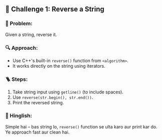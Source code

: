 ## 🔹 Challenge 1: Reverse a String

### 🧠 Problem:
Given a string, reverse it.

### 🔍 Approach:
- Use C++'s built-in `reverse()` function from `<algorithm>`.
- It works directly on the string using iterators.

### 🪜 Steps:
1. Take string input using `getline()` (to include spaces).
2. Use `reverse(str.begin(), str.end())`.
3. Print the reversed string.

### 💭 Hinglish:
Simple hai – bas string lo, `reverse()` function se ulta karo aur print kar do.  
Ye approach fast aur clean hai.